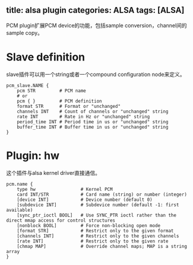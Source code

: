 title: alsa plugin
categories: ALSA
tags: [ALSA]
---
PCM plugin扩展PCM device的功能，包括sample conversion，channel间的sample copy。

# Slave definition
slave插件可以用一个string或者一个compound configuration node来定义。

	pcm_slave.NAME {
        pcm STR         # PCM name
        # or
        pcm { }         # PCM definition
        format STR      # Format or "unchanged"
        channels INT    # Count of channels or "unchanged" string
        rate INT        # Rate in Hz or "unchanged" string
        period_time INT # Period time in us or "unchanged" string
        buffer_time INT # Buffer time in us or "unchanged" string
	}

# Plugin: hw
这个插件与alsa kernel driver直接通信。

	pcm.name {
        type hw                 # Kernel PCM
        card INT/STR            # Card name (string) or number (integer)
        [device INT]            # Device number (default 0)
        [subdevice INT]         # Subdevice number (default -1: first available)
        [sync_ptr_ioctl BOOL]   # Use SYNC_PTR ioctl rather than the direct mmap access for control structures
        [nonblock BOOL]         # Force non-blocking open mode
        [format STR]            # Restrict only to the given format
        [channels INT]          # Restrict only to the given channels
        [rate INT]              # Restrict only to the given rate
        [chmap MAP]             # Override channel maps; MAP is a string array
	}

